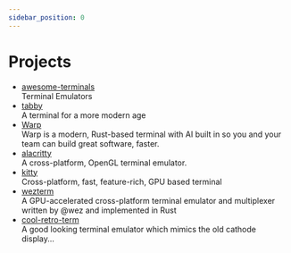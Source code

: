 ```yaml
---
sidebar_position: 0
---
```


# Projects

- [awesome-terminals](https://github.com/cdleon/awesome-terminals?tab=readme-ov-file)
  <br/>Terminal Emulators
- [tabby](https://github.com/Eugeny/tabby)
  <br/>A terminal for a more modern age
- [Warp](https://github.com/warpdotdev/Warp)
  <br/>Warp is a modern, Rust-based terminal with AI built in so you and your team can build great software, faster.
- [alacritty](https://github.com/alacritty/alacritty)
  <br/>A cross-platform, OpenGL terminal emulator.
- [kitty](https://github.com/kovidgoyal/kitty)
  <br/>Cross-platform, fast, feature-rich, GPU based terminal
- [wezterm](https://github.com/wez/wezterm)
  <br/>A GPU-accelerated cross-platform terminal emulator and multiplexer written by @wez and implemented in Rust
- [cool-retro-term](https://github.com/Swordfish90/cool-retro-term)
  <br/>A good looking terminal emulator which mimics the old cathode display...
